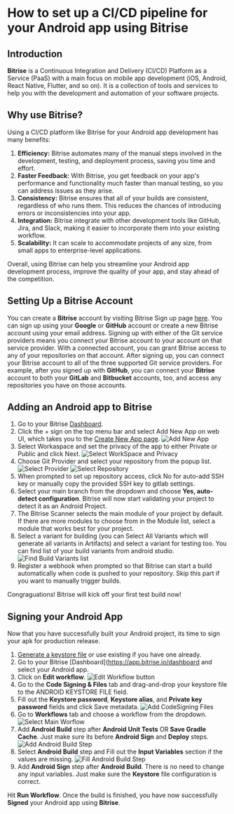 # How to set up a CI/CD pipeline for your Android app using Bitrise

## Introduction
**Bitrise** is a Continuous Integration and Delivery (CI/CD) Platform as a Service (PaaS) with a main focus on mobile app development (iOS, Android, React Native, Flutter, and so on). It is a collection of tools and services to help you with the development and automation of your software projects.
## Why use Bitrise?
Using a CI/CD platform like Bitrise for your Android app development has many benefits:
1. **Efficiency:** Bitrise automates many of the manual steps involved in the development, testing, and deployment process, saving you time and effort.
2. **Faster Feedback:** With Bitrise, you get feedback on your app's performance and functionality much faster than manual testing, so you can address issues as they arise.
3. **Consistency:** Bitrise ensures that all of your builds are consistent, regardless of who runs them. This reduces the chances of introducing errors or inconsistencies into your app.
4. **Integration:** Bitrise integrate with other development tools like GitHub, Jira, and Slack, making it easier to incorporate them into your existing workflow.
5. **Scalability:** It can scale to accommodate projects of any size, from small apps to enterprise-level applications.

Overall, using Bitrise can help you streamline your Android app development process, improve the quality of your app, and stay ahead of the competition.
## Setting Up a Bitrise Account
You can create a **Bitrise** account by visiting Bitrise Sign up page [here](https://app.bitrise.io/users/sign_up). You can sign up using your **Google** or **GitHub** account or create a new Bitrise account using your email address. Signing up with either of the Git service providers means you connect your Bitrise account to your account on that service provider. With a connected account, you can grant Bitrise access to any of your repositories on that account.
After signing up, you can connect your Bitrise account to all of the three supported Git service providers. For example, after you signed up with **GitHub**, you can connect your **Bitrise** account to both your **GitLab** and **Bitbucket** accounts, too, and access any repositories you have on those accounts.
## Adding an Android app to Bitrise
1. Go to your Bitrise [Dashboard](https://app.bitrise.io/dashboard).
2. Click the + sign on the top menu bar and select Add New App on web UI, which takes you to the [Create New App page](https://app.bitrise.io/apps/add).
![Add New App](./images/bitrise_add_new_app.png "New app page")
3. Select Workaspace and set the privacy of the app to either Private or Public and click Next.
![Select WorkSpace and Privacy](./images/new_app_select_workspace.png)
4. Choose Git Provider and select your repository from the popup list.
![Select Provider](./images/new_app_select_repository.png)
![Select Repository](./images/new_app_repositories_list.png)
5. When prompted to set up repository access, click No for auto-add SSH key or manually copy the provided SSH key to gitlab settings.
6. Select your main branch from the dropdown and choose **Yes, auto-detect configuration**. Bitrise will now start validating your project to detect it as an Android Project. 
7. The Bitrise Scanner selects the main module of your project by default. If there are more modules to choose from in the Module list, select a module that works best for your project.
8. Select a variant for building (you can Select All Variants which will generate all variants in Artifacts) and select a variant for testing too. You can find list of your build variants from android studio.
![Find Build Variants list](./images/android_studio_build_variants_list.png)
9. Register a webhook when prompted so that Bitrise can start a build automatically when code is pushed to your repository. Skip this part if you want to manually trigger builds.

Congraguations! Bitrise will kick off your first test build now!

## Signing your Android App
Now that you have successfully built your Android project, its time to sign your apk for production release.
1. [Generate a keystore file](https://developer.android.com/studio/publish/app-signing#generate-key) or use existing if you have one already.
2. Go to your Bitrise [Dashboard](https://app.bitrise.io/dashboard and select your Android app.
3. Click on **Edit workflow**. 
![Edit Workflow button](./images/bitrise_edit_workflow.png) 
4. Go to the **Code Signing & Files** tab and drag-and-drop your keystore file to the ANDROID KEYSTORE FILE field.
5. Fill out the **Keystore password**, **Keystore alias**, and **Private key password** fields and click Save metadata.
![Add CodeSigning Files](./images/bitrise_add_code_signing_files.png)
6. Go to **Workflows** tab and choose a workflow from the dropdown.
![Select Main Worflow](./images/bitrise_select_workflow.png)
7. Add **Android Build** step after **Android Unit Tests** OR **Save Gradle Cache**. Just make sure its before **Android Sign** and **Deploy** steps.
![Add Android Build Step](./images/bitrise_add_android_build_step.png)
8. Select **Android Build** step and Fill out the **Input Variables** section if the values are missing.
![Fill Android Build Step](./images/bitrise_fill_android_build_step.png)
9. Add **Android Sign** step after **Android Build**. There is no need to change any input variables. Just make sure the  **Keystore** file configuration is correct.

Hit **Run Workflow**. Once the build is finished, you have now successfully **Signed** your Android app using **Bitrise**.